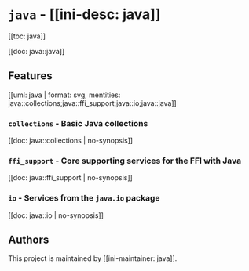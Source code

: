# `java` - [[ini-desc: java]]

[[toc: java]]

[[doc: java::java]]

## Features

[[uml: java | format: svg, mentities: java::collections;java::ffi_support;java::io;java::java]]

### `collections` - Basic Java collections

[[doc: java::collections | no-synopsis]]

### `ffi_support` - Core supporting services for the FFI with Java

[[doc: java::ffi_support | no-synopsis]]

### `io` - Services from the `java.io` package

[[doc: java::io | no-synopsis]]

## Authors

This project is maintained by [[ini-maintainer: java]].
